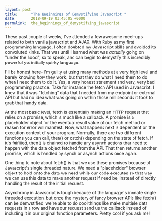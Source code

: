```yaml
---
layout: post
title:      "The Beginnings of Demystifying Javascript "
date:       2018-09-19 03:45:05 +0000
permalink:  the_beginnings_of_demystifying_javascript
---
```



 These past couple of weeks, I've attended a few awesome meet-ups related to both vanilla javascript and AJAX. With Ruby as my first programming language, I often doubted my Javascript skills and avoided its convoluted kinks. That was until I learned what was *actually* going on "under the hood", so to speak, and can begin to demystify this incredibly powerful yet initially quirky language. 
 
 I'll be honest here- I'm guilty at using many methods at a very high level and barely knowing *how* they work, but that they do what I need them to do when I need them to do it. Yes, a very honest statement and very, very bad programming practice. Take for instance the fetch API used in Javascript. I knew that it was "fetching" data that I needed from my endpoint or external API but had no idea what was going on within those milliseconds it took to grab that handy data. 
 
 At the most basic level, fetch is essentially making an HTTP request that relies on a promise, which is much like a callback. A promise is a placeholder object for the eventual result value of our fetch method or reason for error will manifest. Now, what happens next is dependent on the execution context of your program. Normally, there are two different functions you can call, then() or catch() depending on the state of fetch. If it's fulfilled, then() is chained to handle any asynch actions that need to happen with the data object fetched from the API. That then returns another promise, which is handled by synch or asynch actions once again. 
 
 One thing to note about fetch() is that we use these promises because of Javascript's single threaded nature. We need a "placeholder" browser object to hold onto the data we need while our code executes so that way we can use this data to make another request if need be, instead of directly handling the result of the initial request. 
 
 Asynchrony in Javascript is tough because of the language's innnate single threaded execution, but once the mystery of fancy browser APIs like fetch() can be demystified, we're able to do cool things like make multiple data requests in a row and have our request send us the callback instead of including it in our original function parameters. Pretty cool if you ask me! 
